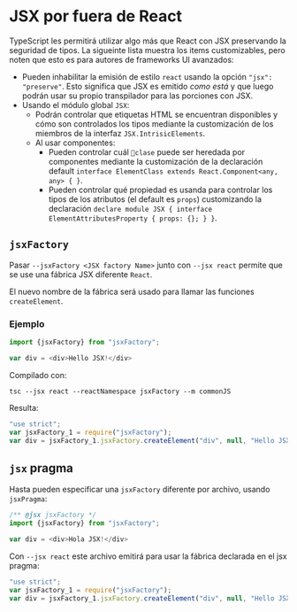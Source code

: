 # JSX por fuera de React

TypeScript les permitirá utilizar algo más que React con JSX preservando la seguridad de tipos. La sigueinte lista muestra los items customizables, pero noten que esto es para autores de frameworks UI avanzados:

* Pueden inhabilitar la emisión de estilo `react` usando la opción `"jsx": "preserve"`. Esto significa que JSX es emitido *como está* y que luego podrán usar su propio transpilador para las porciones con JSX.
* Usando el módulo global `JSX`:
    * Podrán controlar que etiquetas HTML se encuentran disponibles y cómo son controlados los tipos mediante la customización de los miembros de la interfaz `JSX.IntrisicElements`.
    * Al usar componentes:
        * Pueden controlar cuál `clase` puede ser heredada por componentes mediante la customización de la declaración default `interface ElementClass extends React.Component<any, any> { }`.
        * Pueden controlar qué propiedad es usanda para controlar los tipos de los atributos (el default es `props`) customizando la declaración `declare module JSX { interface ElementAttributesProperty { props: {}; } }`.

## `jsxFactory`

Pasar `--jsxFactory <JSX factory Name>` junto con `--jsx react` permite que se use una fábrica JSX diferente `React`.

El nuevo nombre de la fábrica será usado para llamar las funciones `createElement`.

### Ejemplo

```ts
import {jsxFactory} from "jsxFactory";

var div = <div>Hello JSX!</div>
```

Compilado con:

```shell
tsc --jsx react --reactNamespace jsxFactory --m commonJS
```

Resulta:

```js
"use strict";
var jsxFactory_1 = require("jsxFactory");
var div = jsxFactory_1.jsxFactory.createElement("div", null, "Hello JSX!");
```

## `jsx` pragma

Hasta pueden especificar una `jsxFactory` diferente por archivo, usando `jsxPragma`:


```js
/** @jsx jsxFactory */
import {jsxFactory} from "jsxFactory";

var div = <div>Hola JSX!</div>
```

Con `--jsx react` este archivo emitirá para usar la fábrica declarada en el jsx pragma:
```js
"use strict";
var jsxFactory_1 = require("jsxFactory");
var div = jsxFactory_1.jsxFactory.createElement("div", null, "Hello JSX!");
```
